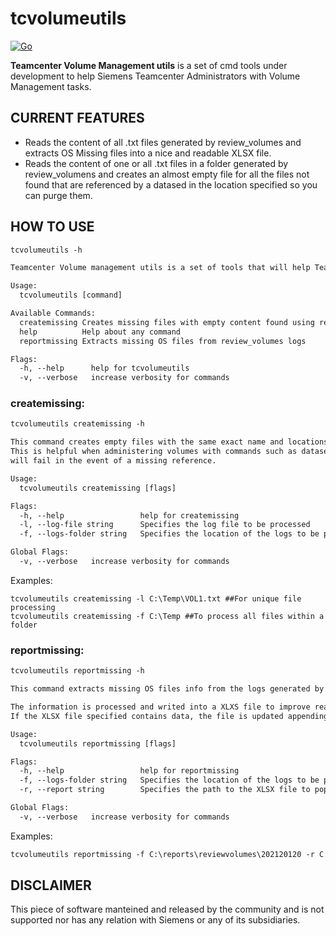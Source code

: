 # **tcvolumeutils**

[![Go](https://github.com/srgio-es/tcvolumeutils/actions/workflows/go.yml/badge.svg)](https://github.com/srgio-es/tcvolumeutils/actions/workflows/go.yml)

**Teamcenter Volume Management utils** is a set of cmd tools under development to help Siemens Teamcenter Administrators with Volume Management tasks.

## **CURRENT FEATURES**

* Reads the content of all .txt files generated by review_volumes and extracts OS Missing files into a nice and readable XLSX file.
* Reads the content of one or all .txt files in a folder generated by review_volumens and creates an almost empty file for all the files not found that are referenced by a datased in the location specified so you can purge them.

## **HOW TO USE**

```txt
tcvolumeutils -h

Teamcenter Volume management utils is a set of tools that will help Teamcenter administrator to perform some TC volumes management tedious tasks in an easier way.

Usage:
  tcvolumeutils [command]

Available Commands:
  createmissing Creates missing files with empty content found using review_volumes command. Useful when trying to clean volumes.
  help          Help about any command
  reportmissing Extracts missing OS files from review_volumes logs

Flags:
  -h, --help      help for tcvolumeutils
  -v, --verbose   increase verbosity for commands
```

### **createmissing:**
```txt
tcvolumeutils createmissing -h

This command creates empty files with the same exact name and locations as the missing found files.
This is helpful when administering volumes with commands such as dataset_cleanup or purge_datasets as they
will fail in the event of a missing reference.

Usage:
  tcvolumeutils createmissing [flags]

Flags:
  -h, --help                 help for createmissing
  -l, --log-file string      Specifies the log file to be processed
  -f, --logs-folder string   Specifies the location of the logs to be processed

Global Flags:
  -v, --verbose   increase verbosity for commands
```

Examples:
```
tcvolumeutils createmissing -l C:\Temp\VOL1.txt ##For unique file processing
tcvolumeutils createmissing -f C:\Temp ##To process all files within a folder
```

### **reportmissing:**

```txt
tcvolumeutils reportmissing -h

This command extracts missing OS files info from the logs generated by the review_volumes command.

The information is processed and writed into a XLXS file to improve readiness.
If the XLSX file specified contains data, the file is updated appending the new values.

Usage:
  tcvolumeutils reportmissing [flags]

Flags:
  -h, --help                 help for reportmissing
  -f, --logs-folder string   Specifies the location of the logs to be processed
  -r, --report string        Specifies the path to the XLSX file to populate with the results. (default "volumes-report.xlsx")

Global Flags:
  -v, --verbose   increase verbosity for commands
```

Examples:

```txt
tcvolumeutils reportmissing -f C:\reports\reviewvolumes\202120120 -r C:\results\reviewvolumes_202120120.xlsx -v
```

## **DISCLAIMER**

This piece of software manteined and released by the community and is not supported nor has any relation with Siemens or any of its subsidiaries.
